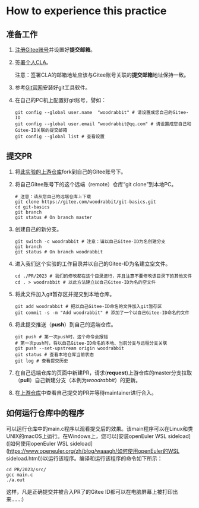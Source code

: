 # How to experience this practice



## 准备工作

1. [注册Gitee账号](https://gitee.com/signup)并设置好**提交邮箱**。

2. [签署个人CLA](https://clasign.osinfra.cn/sign/Z2l0ZWUlMkZvcGVuZXVsZXI=)。

   注意：签署CLA的邮箱地址应该与Gitee账号关联的**提交邮箱**地址保持一致。

3. 参考[Git官网](https://git-scm.com/downloads)安装好git工具软件。

4. 在自己的PC机上配置好git账号，譬如：

   ```shell
   git config --global user.name  "woodrabbit" # 请设置成您自己的Gitee-ID
   git config --global user.email "woodrabbit@qq.com" # 请设置成您自己和Gitee-ID关联的提交邮箱
   git config --global list # 查看设置
   ```



## 提交PR

1. 将[此实验的上游仓库](https://gitee.com/openeuler/git-basics)fork到自己的Gitee账号下。

2. 将自己Gitee账号下的这个远端（remote）仓库“git clone”到本地PC。

   ```shell
   # 注意：请从您自己的远端仓库上下载
   git clone https://gitee.com/woodrabbit/git-basics.git
   cd git-basics
   git branch
   git status # On branch master
   ```

   

3. 创建自己的新分支。

   ```shell
   git switch -c woodrabbit # 注意：请以自己Gitee-ID为名创建分支
   git branch
   git status # On branch woodrabbit
   ```

   

4. 进入我们这个实验的工作目录并以自己的Gitee-ID为名建立空文件。

   ```shell
   cd ./PR/2023 # 我们的修改都在这个目录进行，并且注意不要修改该目录下的其他文件
   cd . > woodrabbit # 以此方法建立以自己Gitee-ID为名的空文件
   ```

   

5. 将此文件加入git暂存区并提交到本地仓库。

   ```shell
   git add woodrabbit # 把以自己Gitee-ID命名的文件加入git暂存区
   git commit -s -m "Add woodrabbit" # 添加了一个以自己Gitee-ID命名的文件
   ```

   

6. 将此提交推送（**push**）到自己的远端仓库。

   ```shell
   git push # 第一次push时，这个命令会报错
   # 第一次push时，将以自己Gitee-ID命名的本地、当前分支与远程分支关联
   git push --set-upstream origin woodrabbit
   git status # 查看本地仓库当前状态
   git log # 查看提交历史
   ```

   

7. 在自己远端仓库的页面中新建PR，请求(**request**)上游仓库的master分支拉取（**pull**）自己新建分支（本例为*woodrabbit*）的更新。

8. 在[上游仓库](https://gitee.com/openeuler/git-basics/pulls)中查看自己提交的PR并等待maintainer进行合入。



## 如何运行仓库中的程序

可以运行仓库中的main.c程序以观看提交后的效果。该main程序可以在Linux和类UNIX的macOS上运行。在Windows上，您可以[安装openEuler WSL sideload]([如何使用openEuler WSL sideload](https://www.openeuler.org/zh/blog/waaagh/如何使用openEuler的WSL sideload.html))以运行该程序。编译和运行该程序的命令如下所示：

```shell
cd PR/2023/src/
gcc main.c
./a.out
```

这样，凡是正确提交并被合入PR了的Gitee ID都可以在电脑屏幕上被打印出来……:)


